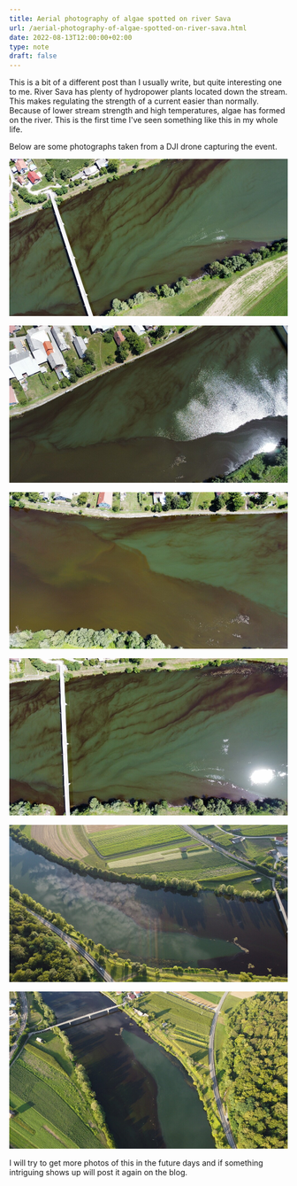 ```yaml
---
title: Aerial photography of algae spotted on river Sava
url: /aerial-photography-of-algae-spotted-on-river-sava.html
date: 2022-08-13T12:00:00+02:00
type: note
draft: false
---
```


This is a bit of a different post than I usually write, but quite interesting
one to me. River Sava has plenty of hydropower plants located down the stream.
This makes regulating the strength of a current easier than normally. Because of
lower stream strength and high temperatures, algae has formed on the river.
This is the first time I've seen something like this in my whole life.

Below are some photographs taken from a DJI drone capturing the event.

![Algae on Sava](/assets/posts/algae-sava/dji-algae-0.jpg)

![Algae on Sava](/assets/posts/algae-sava/dji-algae-1.jpg)

![Algae on Sava](/assets/posts/algae-sava/dji-algae-2.jpg)

![Algae on Sava](/assets/posts/algae-sava/dji-algae-3.jpg)

![Algae on Sava](/assets/posts/algae-sava/dji-algae-4.jpg)

![Algae on Sava](/assets/posts/algae-sava/dji-algae-5.jpg)

I will try to get more photos of this in the future days and if something
intriguing shows up will post it again on the blog.
